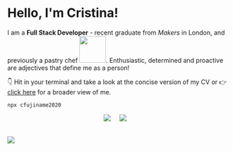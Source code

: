 # Hello, I'm Cristina! 


I am a **Full Stack Developer** - recent graduate from _Makers_ in London, and previously a pastry chef <img src="https://media.giphy.com/media/STrWwitY3HUHtq3QVi/giphy.gif" width="60" height="60"/>. Enthusiastic, determined and proactive are adjectives that define me as a person!

👇 Hit in your terminal and take a look at the concise version of my CV or 👉  [click here](https://github.com/cfujiname/CV "click here") for a broader view of me.

```
npx cfujiname2020
```
<p align="center">
 <a href="https://www.linkedin.com/in/cristina-fujiname-787b20152/s>/"><img src="https://img.shields.io/badge/linkedin-%230077B5.svg?&style=for-the-badge&logo=linkedin&logoColor=white" /></a>&nbsp;&nbsp;&nbsp;&nbsp;
  <a href="mailto:<c.fujiname@gmail.com>?subject=Came%20from%20Github"><img src="https://img.shields.io/badge/gmail-%23D14836.svg?&style=for-the-badge&logo=gmail&logoColor=white" /></a>&nbsp;&nbsp;&nbsp;&nbsp;
<p>
<br>
<img src="https://github-readme-stats.vercel.app/api?username=cfujiname&theme=graywhite&show_icons=true" />



